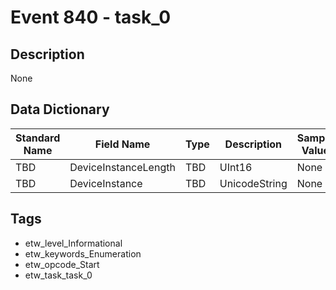 # Event 840 - task_0

## Description
None

## Data Dictionary
|Standard Name|Field Name|Type|Description|Sample Value|
|---|---|---|---|---|
|TBD|DeviceInstanceLength|TBD|UInt16|None|None|
|TBD|DeviceInstance|TBD|UnicodeString|None|None|

## Tags
* etw_level_Informational
* etw_keywords_Enumeration
* etw_opcode_Start
* etw_task_task_0